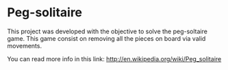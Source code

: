 # Peg-solitaire

This project was developed with the objective to solve the peg-soltaire game.
This game consist on removing all the pieces on board via valid movements.



You can read more info in this link: http://en.wikipedia.org/wiki/Peg_solitaire
